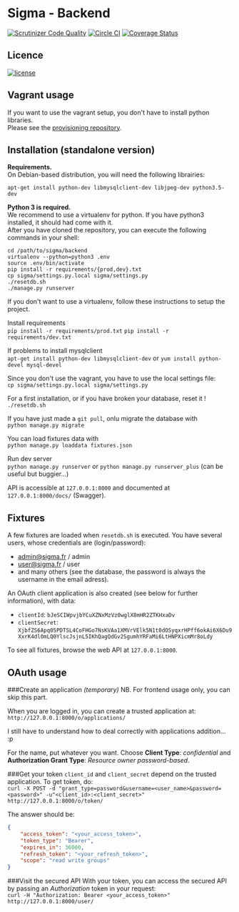 Sigma - Backend
===============

[![Scrutinizer Code Quality](https://scrutinizer-ci.com/g/ProjetSigma/backend/badges/quality-score.png?b=master)](https://scrutinizer-ci.com/g/ProjetSigma/backend/?branch=master)
[![Circle CI](https://circleci.com/gh/ProjetSigma/backend.svg?style=svg)](https://circleci.com/gh/ProjetSigma/backend)
[![Coverage Status](https://coveralls.io/repos/github/ProjetSigma/backend/badge.svg?branch=master)](https://coveralls.io/github/ProjetSigma/backend?branch=master)

## Licence
<a href="https://github.com/ProjetSigma/backend/blob/master/LICENSE.md">
<img src="https://img.shields.io/badge/license-GNU%20Affero%20General%20Public%20License%20%28AGPL%29%20v3.0-blue.svg" alt="license" />
</a>


Vagrant usage
-------------
If you want to use the vagrant setup, you don't have to install python libraries.  
Please see the [provisioning repository](https://github.com/ProjetSigma/provisioning).

Installation (standalone version)
---------------------------------

**Requirements.**  
On Debian-based distribution, you will need the following librairies:
```[sh]
apt-get install python-dev libmysqlclient-dev libjpeg-dev python3.5-dev
```

**Python 3 is required.**  
We recommend to use a virtualenv for python. If you have python3 installed, it should had come with it.  
After you have cloned the repository, you can execute the following commands in your shell:
```[sh]
cd /path/to/sigma/backend
virtualenv --python=python3 .env
source .env/bin/activate
pip install -r requirements/{prod,dev}.txt
cp sigma/settings.py.local sigma/settings.py
./resetdb.sh
./manage.py runserver
```

If you don't want to use a virtualenv, follow these instructions to setup the project.

Install requirements  
`pip install -r requirements/prod.txt`
`pip install -r requirements/dev.txt`

If problems to install mysqlclient  
`apt-get install python-dev libmysqlclient-dev` or `yum install python-devel mysql-devel`

Since you don't use the vagrant, you have to use the local settings file:  
`cp sigma/settings.py.local sigma/settings.py`  

For a first installation, or if you have broken your database, reset it !  
`./resetdb.sh`

If you have just made a `git pull`, onlu migrate the database with  
`python manage.py migrate`

You can load fixtures data with  
`python manage.py loaddata fixtures.json`

Run dev server  
`python manage.py runserver` or `python manage.py runserver_plus` (can be useful but buggier...)

API is accessible at `127.0.0.1:8000` and documented at `127.0.0.1:8000/docs/` (Swagger).




Fixtures
--------

A few fixtures are loaded when `resetdb.sh` is executed. You have several users, whose credentials are (login/password):
* admin@sigma.fr / admin
* user@sigma.fr / user
* and many others (see the database, the password is always the username in the email adress).

An OAuth client application is also created (see below for further information), with data:
* `clientId`: `bJeSCIWpvjbYCuXZNxMzVz0wglX8mHR2ZTKHxaDv`
* `clientSecret`: `XjbfZS6Apq05PDTSL4CoFHGo7NsKVAa1XMVrVElk5N1t0dOSyqxrHPff6okAi6X6Du9XxrK4dl0mLQ0YlscJsjnL5IKhQagQdGv2SgumhYRFaMi6LtHNPXicmMr8oLdy`

To see all fixtures, browse the web API at `127.0.0.1:8000`.


OAuth usage
-----------
###Create an application *(temporary)*
NB. For frontend usage only, you can skip this part.

When you are logged in, you can create a trusted application at: `http://127.0.0.1:8000/o/applications/`  

I still have to understand how to deal correctly with applications addition... :p

For the name, put whatever you want. Choose **Client Type**: *confidential* and **Authorization Grant Type**: *Resource owner password-based*.

###Get your token
`client_id` and `client_secret` depend on the trusted application. To get token, do:  
`curl -X POST -d "grant_type=password&username=<user_name>&password=<password>" -u"<client_id>:<client_secret>" http://127.0.0.1:8000/o/token/`

The answer should be:
```json
{
    "access_token": "<your_access_token>",
    "token_type": "Bearer",
    "expires_in": 36000,
    "refresh_token": "<your_refresh_token>",
    "scope": "read write groups"
}
```

###Visit the secured API
With your token, you can access the secured API by passing an *Authorization* token in your request:  
`curl -H "Authorization: Bearer <your_access_token>" http://127.0.0.1:8000/user/`
